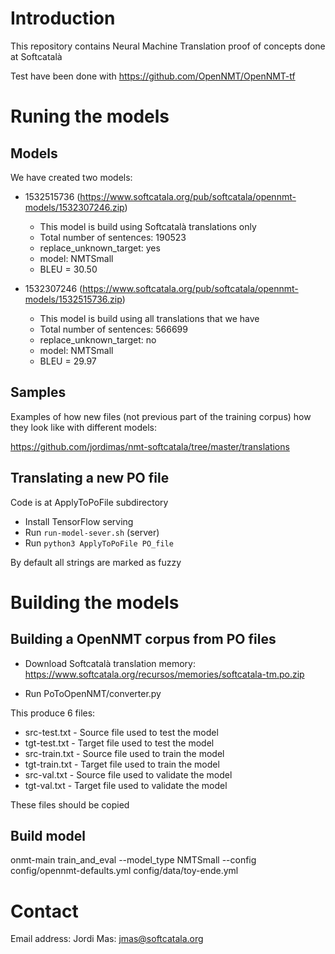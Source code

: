 # Introduction

This repository contains Neural Machine Translation proof of concepts done at Softcatalà

Test have been done with https://github.com/OpenNMT/OpenNMT-tf

# Runing the models

## Models

We have created two models:

* 1532515736 (https://www.softcatala.org/pub/softcatala/opennmt-models/1532307246.zip)
  * This model is build using Softcatalà translations only 
  * Total number of sentences: 190523
  * replace_unknown_target: yes
  * model: NMTSmall
  * BLEU = 30.50

* 1532307246 (https://www.softcatala.org/pub/softcatala/opennmt-models/1532515736.zip)
  * This model is build using all translations that we have
  * Total number of sentences: 566699
  * replace_unknown_target: no
  * model: NMTSmall
  * BLEU = 29.97

## Samples

Examples of how new files (not previous part of the training corpus) how they look like with different models:

https://github.com/jordimas/nmt-softcatala/tree/master/translations

## Translating a new PO file

Code is at ApplyToPoFile subdirectory

* Install TensorFlow serving
* Run ```run-model-sever.sh``` (server)
* Run ```python3 ApplyToPoFile PO_file```

By default all strings are marked as fuzzy

# Building the models

## Building a OpenNMT corpus from PO files

* Download Softcatalà translation memory:
https://www.softcatala.org/recursos/memories/softcatala-tm.po.zip

* Run PoToOpenNMT/converter.py

This produce 6 files:
* src-test.txt - Source file used to test the model
* tgt-test.txt - Target file used to test the model
* src-train.txt - Source file used to train the model
* tgt-train.txt - Target file used to train the model
* src-val.txt - Source file used to validate the model
* tgt-val.txt - Target file used to validate the model

These files should be copied

## Build model

onmt-main train_and_eval --model_type NMTSmall --config config/opennmt-defaults.yml config/data/toy-ende.yml

# Contact

Email address: Jordi Mas: jmas@softcatala.org
